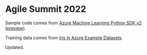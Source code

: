# Agile Summit 2022

Sample code comes from [Azure Machine Learning Python SDK v2 (preview)](https://github.com/Azure/azureml-examples/blob/sdk-preview/sdk/jobs/single-step/lightgbm/iris/src/main.py).

Training data comes from [Iris in Azure Example Datasets](https://azuremlexamples.blob.core.windows.net/datasets/iris.csv). 

Updated.
